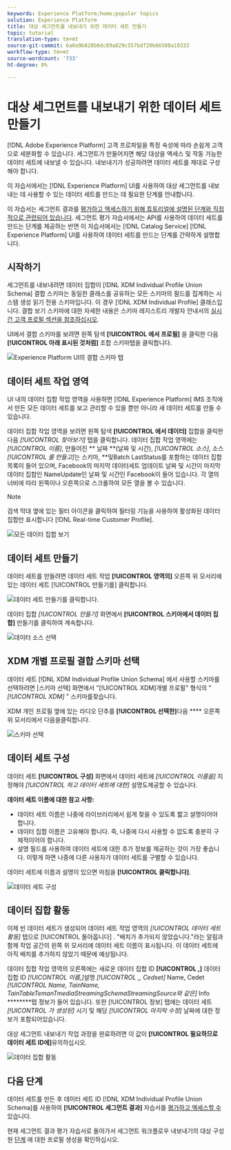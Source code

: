 ```yaml
---
keywords: Experience Platform;home;popular topics
solution: Experience Platform
title: 대상 세그먼트를 내보내기 위한 데이터 세트 만들기
topic: tutorial
translation-type: tm+mt
source-git-commit: 6a0a9b020b0dc89a829c557bdf29b66508a10333
workflow-type: tm+mt
source-wordcount: '733'
ht-degree: 0%

---
```



# 대상 세그먼트를 내보내기 위한 데이터 세트 만들기

[!DNL Adobe Experience Platform] 고객 프로파일을 특정 속성에 따라 손쉽게 고객으로 세분화할 수 있습니다. 세그먼트가 만들어지면 해당 대상을 액세스 및 작동 가능한 데이터 세트에 내보낼 수 있습니다. 내보내기가 성공하려면 데이터 세트를 제대로 구성해야 합니다.

이 자습서에서는 [!DNL Experience Platform] UI를 사용하여 대상 세그먼트를 내보내는 데 사용할 수 있는 데이터 세트를 만드는 데 필요한 단계를 안내합니다.

이 자습서는 세그먼트 결과를 [평가하고 액세스하기 위해 튜토리얼에 설명된 단계와 직접적으로 관련되어 있습니다](./evaluate-a-segment.md). 세그먼트 평가 자습서에서는 API를 사용하여 데이터 세트를 만드는 단계를 제공하는 반면 이 자습서에서는 [!DNL Catalog Service] [!DNL Experience Platform] UI를 사용하여 데이터 세트를 만드는 단계를 간략하게 설명합니다.

## 시작하기

세그먼트를 내보내려면 데이터 집합이 [!DNL XDM Individual Profile Union Schema] 결합 스키마는 동일한 클래스를 공유하는 모든 스키마의 필드를 집계하는 시스템 생성 읽기 전용 스키마입니다. 이 경우 [!DNL XDM Individual Profile] 클래스입니다. 결합 보기 스키마에 대한 자세한 내용은 스키마 레지스트리 개발자 안내서의 [실시간 고객 프로필 섹션을 참조하십시오](../../xdm/schema/composition.md#union).

UI에서 결합 스키마를 보려면 왼쪽 탐색 **[!UICONTROL 에서 프로필]** 을 클릭한 다음 **[!UICONTROL 아래 표시된 것처럼]** 조합 스키마탭을 클릭합니다.

![Experience Platform UI의 결합 스키마 탭](../images/tutorials/segment-export-dataset/union-schema-ui.png)


## 데이터 세트 작업 영역

UI 내의 데이터 집합 작업 영역을 사용하면 [!DNL Experience Platform] IMS 조직에서 만든 모든 데이터 세트를 보고 관리할 수 있을 뿐만 아니라 새 데이터 세트를 만들 수 있습니다.

데이터 집합 작업 영역을 보려면 왼쪽 탐색 **[!UICONTROL 에서 데이터]** 집합을 클릭한 다음 *[!UICONTROL 찾아보기]* 탭을 클릭합니다. 데이터 집합 작업 영역에는 *[!UICONTROL 이름]*, 만들어진 ** 날짜 **(날짜 및 시간), *[!UICONTROL 소스]*, 소스 *[!UICONTROL 를 만들고]*&#x200B;는 스키마, **&#x200B;및Batch LastStatus를 포함하는 데이터 집합 목록이 들어 있으며, Facebook의 마지막 데이터세트 업데이트 날짜 및 시간이 마지막 데이터 집합인 NameUpdate인 날짜 및 시간인 Facebook이 들어 있습니다. 각 열의 너비에 따라 왼쪽이나 오른쪽으로 스크롤하여 모든 열을 볼 수 있습니다.

>[!NOTE]
>
>검색 막대 옆에 있는 필터 아이콘을 클릭하여 필터링 기능을 사용하여 활성화된 데이터 집합만 표시합니다 [!DNL Real-time Customer Profile].

![모든 데이터 집합 보기](../images/tutorials/segment-export-dataset/datasets-workspace.png)

## 데이터 세트 만들기

데이터 세트를 만들려면 데이터 세트 작업 **[!UICONTROL 영역의]** 오른쪽 위 모서리에 있는 데이터 세트 [!UICONTROL 만들기를] 클릭합니다.

![데이터 세트 만들기를 클릭합니다.](../images/tutorials/segment-export-dataset/dataset-click-create.png)

데이터 집합 *[!UICONTROL 만들기]* 화면에서 **[!UICONTROL 스키마에서 데이터 집합]** 만들기를 클릭하여 계속합니다.

![데이터 소스 선택](../images/tutorials/segment-export-dataset/create-dataset.png)

## XDM 개별 프로필 결합 스키마 선택

데이터 세트 [!DNL XDM Individual Profile Union Schema] 에서 사용할 스키마를 선택하려면 [스키마 선택] 화면에서 &quot;[!UICONTROL XDM]개별 프로필&quot; 형식의 &quot; *[!UICONTROL XDM]* &quot; 스키마를찾습니다.

XDM 개인 프로필 옆에 있는 라디오 단추를 **[!UICONTROL 선택한]**&#x200B;다음 **** 오른쪽 위 모서리에서 다음을클릭합니다.

![스키마 선택](../images/tutorials/segment-export-dataset/select-schema.png)

## 데이터 세트 구성

데이터 세트 **[!UICONTROL 구성]** 화면에서 데이터 세트에 *[!UICONTROL 이름을]* 지정해야 *[!UICONTROL 하고 데이터 세트에 대한]* 설명도제공할 수 있습니다.

**데이터 세트 이름에 대한 참고 사항:**
- 데이터 세트 이름은 나중에 라이브러리에서 쉽게 찾을 수 있도록 짧고 설명이어야 합니다.
- 데이터 집합 이름은 고유해야 합니다. 즉, 나중에 다시 사용할 수 없도록 충분히 구체적이어야 합니다.
- 설명 필드를 사용하여 데이터 세트에 대한 추가 정보를 제공하는 것이 가장 좋습니다. 이렇게 하면 나중에 다른 사용자가 데이터 세트를 구별할 수 있습니다.

데이터 세트에 이름과 설명이 있으면 마침을 **[!UICONTROL 클릭합니다]**.

![데이터 세트 구성](../images/tutorials/segment-export-dataset/configure-dataset.png)

## 데이터 집합 활동

이제 빈 데이터 세트가 생성되어 데이터 세트 작업 영역의 *[!UICONTROL 데이터 세트 활동]* 탭으로 [!UICONTROL 돌아옵니다] . &quot;배치가 추가되지 않았습니다.&quot;라는 알림과 함께 작업 공간의 왼쪽 위 모서리에 데이터 세트 이름이 표시됩니다. 이 데이터 세트에 아직 배치를 추가하지 않았기 때문에 예상됩니다.

데이터 집합 작업 영역의 오른쪽에는 새로운 데이터 집합 ID **[!UICONTROL ,]** 데이터 집합 ID *[!UICONTROL 이름,]*&#x200B;설명 *[!UICONTROL ,, Cedset]* Name, Cedet *[!UICONTROL Name, TainName, TainTableTemanTmediaStreamingSchemaStreamingSource와 같은]* Info ********&#x200B;탭 정보가 들어 있습니다. 또한 [!UICONTROL 정보] 탭에는 데이터 세트 *[!UICONTROL 가 생성된]* 시기 및 해당 *[!UICONTROL 마지막 수정]* 날짜에 대한 정보가 포함되어있습니다.

대상 세그먼트 내보내기 작업 과정을 완료하려면 이 값이 **[!UICONTROL 필요하므로 데이터 세트 ID에]**&#x200B;유의하십시오.

![데이터 집합 활동](../images/tutorials/segment-export-dataset/dataset-activity.png)

## 다음 단계

데이터 세트를 만든 후 데이터 세트 ID [!DNL XDM Individual Profile Union Schema]를 사용하여 **[!UICONTROL 세그먼트 결과]** 자습서를 [평가하고 액세스할 수](./evaluate-a-segment.md) 있습니다.

현재 세그먼트 결과 평가 자습서로 돌아가서 세그먼트 워크플로우 내보내기의 대상 구성원 [단계](./evaluate-a-segment.md#generate-profiles) 에 대한 프로필 생성을 확인하십시오.
